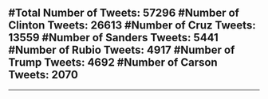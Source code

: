 #Total Number of Tweets: 57296 
#Number of Clinton Tweets: 26613
#Number of Cruz Tweets: 13559
#Number of Sanders Tweets: 5441
#Number of Rubio Tweets: 4917
#Number of Trump Tweets: 4692
#Number of Carson Tweets: 2070
---
---
